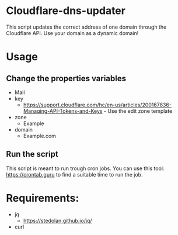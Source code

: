 # Cloudflare-dns-updater
This script updates the correct address of one domain through the Cloudflare API. Use your domain as a dynamic domain!

# Usage

## Change the properties variables
 * Mail
 * key
   * https://support.cloudflare.com/hc/en-us/articles/200167836-Managing-API-Tokens-and-Keys - Use the edit zone template
 * zone 
   * Example
 * domain 
   * Example.com

## Run the script
This script is meant to run trough cron jobs. You can use this tool: https://crontab.guru to find a suitable time to run the job.

# Requirements:
 * jq
   * https://stedolan.github.io/jq/
 * curl
